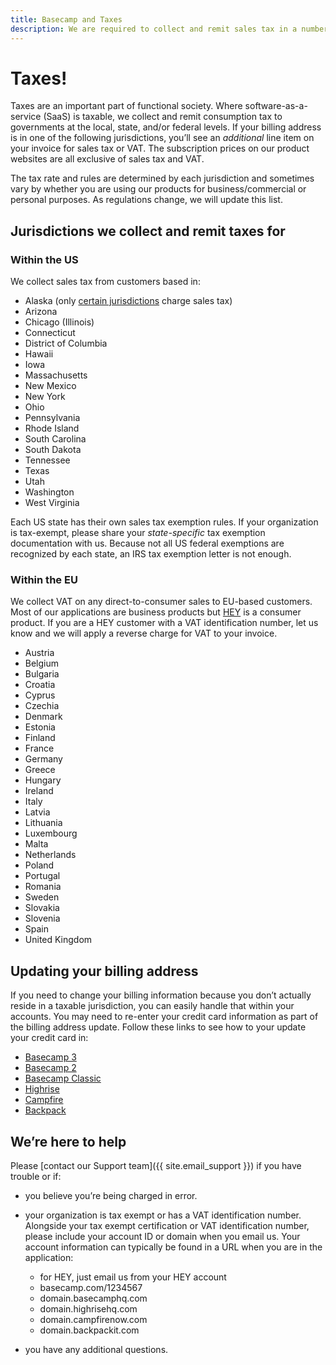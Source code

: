 ```yaml
---
title: Basecamp and Taxes
description: We are required to collect and remit sales tax in a number of jurisdictions.
---
```


# Taxes!

Taxes are an important part of functional society. Where software-as-a-service (SaaS) is taxable, we collect and remit consumption tax to governments at the local, state, and/or federal levels. If your billing address is in one of the following jurisdictions, you’ll see an *additional* line item on your invoice for sales tax or VAT. The subscription prices on our product websites are all exclusive of sales tax and VAT.

The tax rate and rules are determined by each jurisdiction and sometimes vary by whether you are using our products for business/commercial or personal purposes. As regulations change, we will update this list.

## Jurisdictions we collect and remit taxes for

### Within the US
We collect sales tax from customers based in:

* Alaska (only [certain jurisdictions](https://arsstc.munirevs.com/show-page/?page=26) charge sales tax)
* Arizona
* Chicago (Illinois)
* Connecticut
* District of Columbia
* Hawaii
* Iowa
* Massachusetts
* New Mexico
* New York
* Ohio
* Pennsylvania
* Rhode Island
* South Carolina
* South Dakota
* Tennessee
* Texas
* Utah
* Washington
* West Virginia

Each US state has their own sales tax exemption rules. If your organization is tax-exempt, please share your *state-specific* tax exemption documentation with us. Because not all US federal exemptions are recognized by each state, an IRS tax exemption letter is not enough.

### Within the EU
We collect VAT on any direct-to-consumer sales to EU-based customers. Most of our applications are business products but [HEY](https://hey.com/) is a consumer product. If you are a HEY customer with a VAT identification number, let us know and we will apply a reverse charge for VAT to your invoice.

* Austria
* Belgium
* Bulgaria
* Croatia
* Cyprus
* Czechia
* Denmark
* Estonia
* Finland
* France
* Germany
* Greece
* Hungary
* Ireland
* Italy
* Latvia
* Lithuania
* Luxembourg
* Malta
* Netherlands
* Poland
* Portugal
* Romania
* Sweden
* Slovakia
* Slovenia
* Spain
* United Kingdom  

## Updating your billing address
If you need to change your billing information because you don’t actually reside in a taxable jurisdiction, you can easily handle that within your accounts. You may need to re-enter your credit card information as part of the billing address update. Follow these links to see how to your update your credit card in:

* [Basecamp 3](https://3.basecamp-help.com/article/101-handling-billing-and-invoices#update)
* [Basecamp 2](https://2.basecamp-help.com/article/241-billing-info-and-plan-upgrades#credit-card)
* [Basecamp Classic](https://help.basecamp.com/basecamp/questions/148-how-do-we-update-or-change-our-credit-card)
* [Highrise](https://help.highrisehq.com/account/change-credit-card/)
* [Campfire](https://help.backpackit.com/campfire/questions/360-how-do-i-update-or-change-our-credit-card)
* [Backpack](https://help.backpackit.com/backpack/questions/251-how-do-we-update-or-change-the-credit-card-you-re-billing)

## We’re here to help
Please [contact our Support team]({{ site.email_support }}) if you have trouble or if:

* you believe you’re being charged in error.
* your organization is tax exempt or has a VAT identification number. Alongside your tax exempt certification or VAT identification number, please include your account ID or domain when you email us. Your account information can typically be found in a URL when you are in the application:
  * for HEY, just email us from your HEY account
  * basecamp.com/<span class="highlight">1234567</span>
  * <span class="highlight">domain</span>.basecamphq.com
  * <span class="highlight">domain</span>.highrisehq.com
  * <span class="highlight">domain</span>.campfirenow.com
  * <span class="highlight">domain</span>.backpackit.com

* you have any additional questions.
